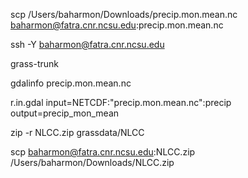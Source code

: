 scp /Users/baharmon/Downloads/precip.mon.mean.nc baharmon@fatra.cnr.ncsu.edu:precip.mon.mean.nc

ssh -Y baharmon@fatra.cnr.ncsu.edu

grass-trunk

gdalinfo precip.mon.mean.nc

r.in.gdal input=NETCDF:"precip.mon.mean.nc":precip output=precip_mon_mean

zip -r NLCC.zip grassdata/NLCC

scp baharmon@fatra.cnr.ncsu.edu:NLCC.zip /Users/baharmon/Downloads/NLCC.zip
